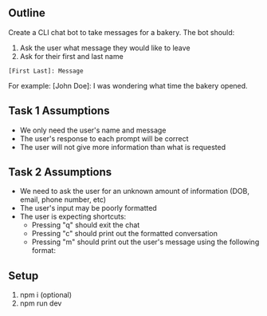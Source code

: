 ## Outline
Create a CLI chat bot to take messages for a bakery. The bot should:
1. Ask the user what message they would like to leave
2. Ask for their first and last name

```
[First Last]: Message
```

For example:
[John Doe]: I was wondering what time the bakery opened.

## Task 1 Assumptions
- We only need the user's name and message
- The user's response to each prompt will be correct
- The user will not give more information than what is requested

## Task 2 Assumptions
- We need to ask the user for an unknown amount of information (DOB, email, phone number, etc)
- The user's input may be poorly formatted
- The user is expecting shortcuts:
  - Pressing "q" should exit the chat
  - Pressing "c" should print out the formatted conversation
  - Pressing "m" should print out the user's message using the following format:

## Setup
1. npm i (optional)
2. npm run dev
